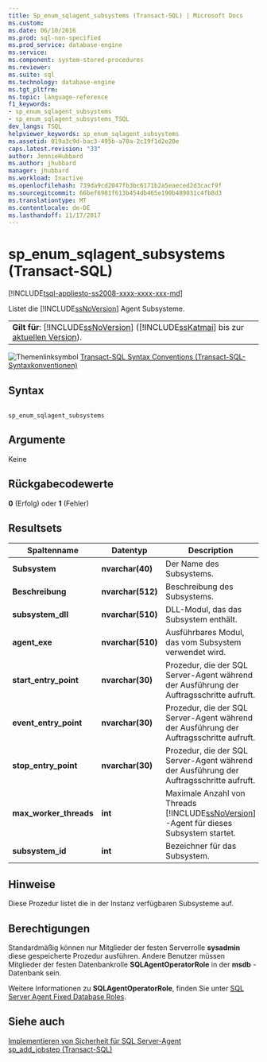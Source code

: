 ```yaml
---
title: Sp_enum_sqlagent_subsystems (Transact-SQL) | Microsoft Docs
ms.custom: 
ms.date: 06/10/2016
ms.prod: sql-non-specified
ms.prod_service: database-engine
ms.service: 
ms.component: system-stored-procedures
ms.reviewer: 
ms.suite: sql
ms.technology: database-engine
ms.tgt_pltfrm: 
ms.topic: language-reference
f1_keywords:
- sp_enum_sqlagent_subsystems
- sp_enum_sqlagent_subsystems_TSQL
dev_langs: TSQL
helpviewer_keywords: sp_enum_sqlagent_subsystems
ms.assetid: 019a3c9d-bac3-495b-a70a-2c19f1d2e20e
caps.latest.revision: "33"
author: JennieHubbard
ms.author: jhubbard
manager: jhubbard
ms.workload: Inactive
ms.openlocfilehash: 739da9cd2047fb3bc6171b2a5eaeced2d3cacf9f
ms.sourcegitcommit: 66bef6981f613b454db465e190b489031c4fb8d3
ms.translationtype: MT
ms.contentlocale: de-DE
ms.lasthandoff: 11/17/2017
---
```

# <a name="spenumsqlagentsubsystems-transact-sql"></a>sp_enum_sqlagent_subsystems (Transact-SQL)
[!INCLUDE[tsql-appliesto-ss2008-xxxx-xxxx-xxx-md](../../includes/tsql-appliesto-ss2008-xxxx-xxxx-xxx-md.md)]

  Listet die [!INCLUDE[ssNoVersion](../../includes/ssnoversion-md.md)] Agent Subsysteme.  
  
||  
|-|  
|**Gilt für**: [!INCLUDE[ssNoVersion](../../includes/ssnoversion-md.md)] ([!INCLUDE[ssKatmai](../../includes/sskatmai-md.md)] bis zur [aktuellen Version](http://go.microsoft.com/fwlink/p/?LinkId=299658)).|  
  
 ![Themenlinksymbol](../../database-engine/configure-windows/media/topic-link.gif "Topic link icon") [Transact-SQL Syntax Conventions (Transact-SQL-Syntaxkonventionen)](../../t-sql/language-elements/transact-sql-syntax-conventions-transact-sql.md)  
  
## <a name="syntax"></a>Syntax  
  
```  
  
sp_enum_sqlagent_subsystems  
```  
  
## <a name="arguments"></a>Argumente  
 Keine  
  
## <a name="return-code-values"></a>Rückgabecodewerte  
 **0** (Erfolg) oder **1** (Fehler)  
  
## <a name="result-sets"></a>Resultsets  
  
|Spaltenname|Datentyp|Description|  
|-----------------|---------------|-----------------|  
|**Subsystem**|**nvarchar(40)**|Der Name des Subsystems.|  
|**Beschreibung**|**nvarchar(512)**|Beschreibung des Subsystems.|  
|**subsystem_dll**|**nvarchar(510)**|DLL-Modul, das das Subsystem enthält.|  
|**agent_exe**|**nvarchar(510)**|Ausführbares Modul, das vom Subsystem verwendet wird.|  
|**start_entry_point**|**nvarchar(30)**|Prozedur, die der SQL Server-Agent während der Ausführung der Auftragsschritte aufruft.|  
|**event_entry_point**|**nvarchar(30)**|Prozedur, die der SQL Server-Agent während der Ausführung der Auftragsschritte aufruft.|  
|**stop_entry_point**|**nvarchar(30)**|Prozedur, die der SQL Server-Agent während der Ausführung der Auftragsschritte aufruft.|  
|**max_worker_threads**|**int**|Maximale Anzahl von Threads [!INCLUDE[ssNoVersion](../../includes/ssnoversion-md.md)] -Agent für dieses Subsystem startet.|  
|**subsystem_id**|**int**|Bezeichner für das Subsystem.|  
  
## <a name="remarks"></a>Hinweise  
 Diese Prozedur listet die in der Instanz verfügbaren Subsysteme auf.  
  
## <a name="permissions"></a>Berechtigungen  
 Standardmäßig können nur Mitglieder der festen Serverrolle **sysadmin** diese gespeicherte Prozedur ausführen. Andere Benutzer müssen Mitglieder der festen Datenbankrolle **SQLAgentOperatorRole** in der **msdb** -Datenbank sein.  
  
 Weitere Informationen zu **SQLAgentOperatorRole**, finden Sie unter [SQL Server Agent Fixed Database Roles](http://msdn.microsoft.com/library/719ce56b-d6b2-414a-88a8-f43b725ebc79).  
  
## <a name="see-also"></a>Siehe auch  
 [Implementieren von Sicherheit für SQL Server-Agent](http://msdn.microsoft.com/library/d770d35c-c8de-4e00-9a85-7d03f45a0f0d)   
 [sp_add_jobstep &#40;Transact-SQL&#41;](../../relational-databases/system-stored-procedures/sp-add-jobstep-transact-sql.md)  
  
  
